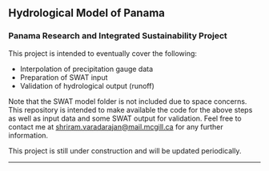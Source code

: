 ## Hydrological Model of Panama
### Panama Research and Integrated Sustainability Project

This project is intended to eventually cover the following:
- Interpolation of precipitation gauge data
- Preparation of SWAT input
- Validation of hydrological output (runoff)

Note that the SWAT model folder is not included due to space concerns. This repository is intended to make available the code for the above steps as well as input data and some SWAT output for validation. Feel free to contact me at shriram.varadarajan@mail.mcgill.ca for any further information.

This project is still under construction and will be updated periodically.

--- 





